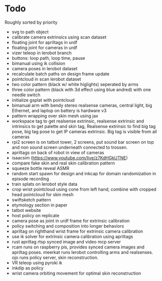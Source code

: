 # Todo

Roughly sorted by priority

- svg to path object
- calibrate camera extrinsics using scan dataset
- floating joint for apriltags in urdf
- floating joint for cameras in urdf
- vizer teleop in lerobot branch
- buttons: loop path, loop time, pause
- bimanual using ik collision
- camera poses in lerobot dataset 
- recalculate batch paths on design frame update
- pointcloud in scan lerobot dataset
- two color pattern (black w/ white higlights) seperated by arms
- three color pattern (black with 3d effect using blue andred) with one needle switch
- initialize gsplat with pointcloud
- bimanual arm with bendy stereo realsense cameras, central light, big Ethernet, and laptop on battery is hardware v3
- pattern wrapping over skin mesh using jax
- workspace tag to get realsense extrinsic, realsense extrinsic and intrinsics to get palette and skin tag, Realsense extrinsic to find big tag pose, big tag pose to get IP cameras extrinsic. Big tag is visible from all cameras
- rpi2 screen is on tatbot tower, 2 screens, put sound bar screen on top and non sound screen underneath connected to trossen.
- apriltags on back of robot in view of cameras
- isaacsim (https://www.youtube.com/live/z7KdHGkUTNE)
- compare fake skin and real skin calibration pattern
- squeeze bottle reveal ASMR
- random start spawn for design and inkcap for domain randomization in episode recording
- train splats on lerobot style data
- crop wrist pointcloud using cone from left hand, combine with cropped head pointcloud for skin mesh
- swiftsketch pattern
- etymology section in paper
- tatbot website
- host policy on replicate
- camera pose as joint in urdf frame for extrinsic calibration
- policy switching and composition into longer behaviors
- apriltag on righthand wrist frame for extrinsic camera calibration
- use ik solver for extrinsic camera calibration using apriltags
- rust apriltag rtsp synced image and video mcp server
- rcam runs on raspberry pis, provides synced camera images and apriltag poses. meerkat runs lerobot controlling arms and realsenses. ojo runs policy server, skin reconstruction.
- VR teleop using pyroki ik
- inkdip as policy
- wrist camera orbiting movement for optimal skin reconstruction